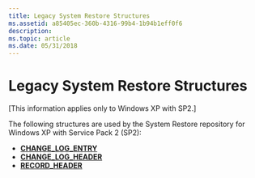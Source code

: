 ```yaml
---
title: Legacy System Restore Structures
ms.assetid: a85405ec-360b-4316-99b4-1b94b1eff0f6
description: 
ms.topic: article
ms.date: 05/31/2018
---
```


# Legacy System Restore Structures

\[This information applies only to Windows XP with SP2.\]

The following structures are used by the System Restore repository for Windows XP with Service Pack 2 (SP2):

-   [**CHANGE\_LOG\_ENTRY**](change-log-entry.md)
-   [**CHANGE\_LOG\_HEADER**](change-log-header.md)
-   [**RECORD\_HEADER**](record-header.md)

 

 




